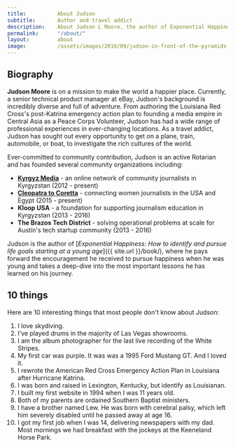```yaml
---
title: 			About Judson
subtitle: 		Author and travel addict
description: 	About Judson L Moore, the author of Exponential Happiness, travel addict, Rotarian, and product management professional.
permalink: 		"/about/"
layout: 		about
image: 			/assets/images/2016/09/judson-in-front-of-the-pyramids-in-giza-egypt.jpg
---
```



## Biography

**Judson Moore** is on a mission to make the world a happier place. Currently, a senior technical product manager at eBay, Judson's background is incredibly diverse and full of adventure. From authoring the Louisiana Red Cross's post-Katrina emergency action plan to founding a media empire in Central Asia as a Peace Corps Volunteer, Judson has had a wide range of professional experiences in ever-changing locations. As a travel addict, Judson has sought out every opportunity to get on a plane, train, automobile, or boat, to investigate the rich cultures of the world. 

Ever-committed to community contribution, Judson is an active Rotarian and has founded several community organizations including: 
- **[Kyrgyz Media](http://kyrgyzmedia.com/)** - an online network of community journalists in Kyrgyzstan (2012 - present)
- **[Cleopatra to Coretta](https://www.cleopatratocoretta.org/)** - connecting women journalists in the USA and Egypt (2015 - present)
- **Kloop USA** - a foundation for supporting journalism education in Kyrgyzstan (2013 - 2016)
- **The Brazos Tech District** - solving operational problems at scale for Austin's tech startup community (2013 - 2016)

Judson is the author of [*Exponential Happiness: How to identify and pursue life goals starting at a young age*]({{ site.url }}/book/), where he pays forward the encouragement he received to pursue happiness when he was young and takes a deep-dive into the most important lessons he has learned on his journey.

## 10 things 

Here are 10 interesting things that most people don't know about Judson:

1. I love skydiving.
2. I’ve played drums in the majority of Las Vegas showrooms.
3. I am the album photographer for the last live recording of the White Stripes.
4. My first car was purple. It was was a 1995 Ford Mustang GT. And I loved it.
5. I rewrote the American Red Cross Emergency Action Plan in Louisiana after Hurricane Katrina.
6. I was born and raised in Lexington, Kentucky, but identify as Louisianan.
7. I built my first website in 1994 when I was 11 years old.
8. Both of my parents are ordained Southern Baptist ministers.
9. I have a brother named Lew. He was born with cerebral palsy, which left him severely disabled until he passed away at age 16.
10. I got my first job when I was 14, delivering newspapers with my dad. Most mornings we had breakfast with the jockeys at the Keeneland Horse Park.